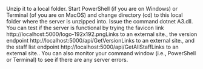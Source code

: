 Unzip it to a local folder. Start PowerShell (if you are on Windows) or Terminal (of you are on MacOS) and change directory (cd) to this local folder where the server is unzipped into. Issue the command dotnet A3.dll. You can test if the server is functional by trying the favicon link http://localhost:5000/logo-192x192.pngLinks to an external site., the version endpoint http://localhost:5000/api/GetVersionLinks to an external site., and the staff list endpoint http://localhost:5000/api/GetAllStaffLinks to an external site.. You can also monitor your command window (i.e., PowerShell or Terminal) to see if there are any server errors.